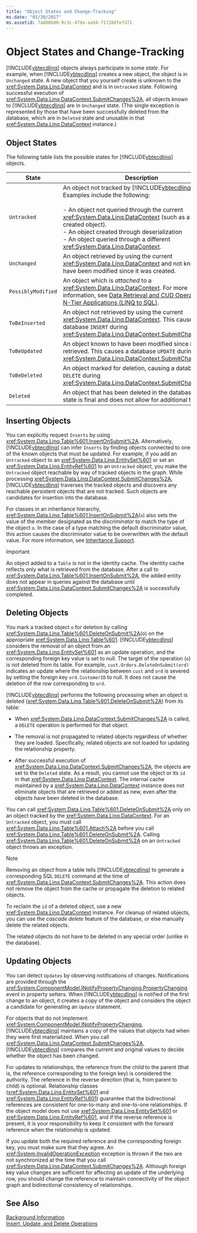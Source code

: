 ```yaml
---
title: "Object States and Change-Tracking"
ms.date: "03/30/2017"
ms.assetid: 7a808b00-9c3c-479a-aa94-717280fefd71
---
```

# Object States and Change-Tracking
[!INCLUDE[vbtecdlinq](../../../../../../includes/vbtecdlinq-md.md)] objects always participate in some *state*. For example, when [!INCLUDE[vbtecdlinq](../../../../../../includes/vbtecdlinq-md.md)] creates a new object, the object is in `Unchanged` state. A new object that you yourself create is unknown to the <xref:System.Data.Linq.DataContext> and is in `Untracked` state. Following successful execution of <xref:System.Data.Linq.DataContext.SubmitChanges%2A>, all objects known to [!INCLUDE[vbtecdlinq](../../../../../../includes/vbtecdlinq-md.md)] are in `Unchanged` state. (The single exception is represented by those that have been successfully deleted from the database, which are in `Deleted` state and unusable in that <xref:System.Data.Linq.DataContext> instance.)  
  
## Object States  
 The following table lists the possible states for [!INCLUDE[vbtecdlinq](../../../../../../includes/vbtecdlinq-md.md)] objects.  
  
|State|Description|  
|-----------|-----------------|  
|`Untracked`|An object not tracked by [!INCLUDE[vbtecdlinq](../../../../../../includes/vbtecdlinq-md.md)]. Examples include the following:<br /><br /> -   An object not queried through the current <xref:System.Data.Linq.DataContext> (such as a newly created object).<br />-   An object created through deserialization<br />-   An object queried through a different <xref:System.Data.Linq.DataContext>.|  
|`Unchanged`|An object retrieved by using the current <xref:System.Data.Linq.DataContext> and not known to have been modified since it was created.|  
|`PossiblyModified`|An object which is *attached* to a <xref:System.Data.Linq.DataContext>. For more information, see [Data Retrieval and CUD Operations in N-Tier Applications (LINQ to SQL)](../../../../../../docs/framework/data/adonet/sql/linq/data-retrieval-and-cud-operations-in-n-tier-applications.md).|  
|`ToBeInserted`|An object not retrieved by using the current <xref:System.Data.Linq.DataContext>. This causes a database `INSERT` during <xref:System.Data.Linq.DataContext.SubmitChanges%2A>.|  
|`ToBeUpdated`|An object known to have been modified since it was retrieved. This causes a database `UPDATE` during <xref:System.Data.Linq.DataContext.SubmitChanges%2A>.|  
|`ToBeDeleted`|An object marked for deletion, causing a database `DELETE` during <xref:System.Data.Linq.DataContext.SubmitChanges%2A>.|  
|`Deleted`|An object that has been deleted in the database. This state is final and does not allow for additional transitions.|  
  
## Inserting Objects  
 You can explicitly request `Inserts` by using <xref:System.Data.Linq.Table%601.InsertOnSubmit%2A>. Alternatively, [!INCLUDE[vbtecdlinq](../../../../../../includes/vbtecdlinq-md.md)] can infer `Inserts` by finding objects connected to one of the known objects that must be updated. For example, if you add an `Untracked` object to an <xref:System.Data.Linq.EntitySet%601> or set an <xref:System.Data.Linq.EntityRef%601> to an `Untracked` object, you make the `Untracked` object reachable by way of tracked objects in the graph. While processing <xref:System.Data.Linq.DataContext.SubmitChanges%2A>, [!INCLUDE[vbtecdlinq](../../../../../../includes/vbtecdlinq-md.md)] traverses the tracked objects and discovers any reachable persistent objects that are not tracked. Such objects are candidates for insertion into the database.  
  
 For classes in an inheritance hierarchy, <xref:System.Data.Linq.Table%601.InsertOnSubmit%2A>(`o`) also sets the value of the member designated as the *discriminator* to match the type of the object `o`. In the case of a type matching the default discriminator value, this action causes the discriminator value to be overwritten with the default value. For more information, see [Inheritance Support](../../../../../../docs/framework/data/adonet/sql/linq/inheritance-support.md).  
  
> [!IMPORTANT]
>  An object added to a `Table` is not in the identity cache. The identity cache reflects only what is retrieved from the database. After a call to <xref:System.Data.Linq.Table%601.InsertOnSubmit%2A>, the added entity does not appear in queries against the database until <xref:System.Data.Linq.DataContext.SubmitChanges%2A> is successfully completed.  
  
## Deleting Objects  
 You mark a tracked object `o` for deletion by calling <xref:System.Data.Linq.Table%601.DeleteOnSubmit%2A>(o) on the appropriate <xref:System.Data.Linq.Table%601>. [!INCLUDE[vbtecdlinq](../../../../../../includes/vbtecdlinq-md.md)] considers the removal of an object from an <xref:System.Data.Linq.EntitySet%601> as an update operation, and the corresponding foreign key value is set to null. The target of the operation (`o`) is not deleted from its table. For example, `cust.Orders.DeleteOnSubmit(ord)` indicates an update where the relationship between `cust` and `ord` is severed by setting the foreign key `ord.CustomerID` to null. It does not cause the deletion of the row corresponding to `ord`.  
  
 [!INCLUDE[vbtecdlinq](../../../../../../includes/vbtecdlinq-md.md)] performs the following processing when an object is deleted (<xref:System.Data.Linq.Table%601.DeleteOnSubmit%2A>) from its table:  
  
-   When <xref:System.Data.Linq.DataContext.SubmitChanges%2A> is called, a `DELETE` operation is performed for that object.  
  
-   The removal is not propagated to related objects regardless of whether they are loaded. Specifically, related objects are not loaded for updating the relationship property.  
  
-   After successful execution of <xref:System.Data.Linq.DataContext.SubmitChanges%2A>, the objects are set to the `Deleted` state. As a result, you cannot use the object or its `id` in that <xref:System.Data.Linq.DataContext>. The internal cache maintained by a <xref:System.Data.Linq.DataContext> instance does not eliminate objects that are retrieved or added as new, even after the objects have been deleted in the database.  
  
 You can call <xref:System.Data.Linq.Table%601.DeleteOnSubmit%2A> only on an object tracked by the <xref:System.Data.Linq.DataContext>. For an `Untracked` object, you must call <xref:System.Data.Linq.Table%601.Attach%2A> before you call <xref:System.Data.Linq.Table%601.DeleteOnSubmit%2A>. Calling <xref:System.Data.Linq.Table%601.DeleteOnSubmit%2A> on an `Untracked` object throws an exception.  
  
> [!NOTE]
>  Removing an object from a table tells [!INCLUDE[vbtecdlinq](../../../../../../includes/vbtecdlinq-md.md)] to generate a corresponding SQL `DELETE` command at the time of <xref:System.Data.Linq.DataContext.SubmitChanges%2A>. This action does not remove the object from the cache or propagate the deletion to related objects.  
>   
>  To reclaim the `id` of a deleted object, use a new <xref:System.Data.Linq.DataContext> instance. For cleanup of related objects, you can use the *cascade delete* feature of the database, or else manually delete the related objects.  
>   
>  The related objects do not have to be deleted in any special order (unlike in the database).  
  
## Updating Objects  
 You can detect `Updates` by observing notifications of changes. Notifications are provided through the <xref:System.ComponentModel.INotifyPropertyChanging.PropertyChanging> event in property setters. When [!INCLUDE[vbtecdlinq](../../../../../../includes/vbtecdlinq-md.md)] is notified of the first change to an object, it creates a copy of the object and considers the object a candidate for generating an `Update` statement.  
  
 For objects that do not implement <xref:System.ComponentModel.INotifyPropertyChanging>, [!INCLUDE[vbtecdlinq](../../../../../../includes/vbtecdlinq-md.md)] maintains a copy of the values that objects had when they were first materialized. When you call <xref:System.Data.Linq.DataContext.SubmitChanges%2A>, [!INCLUDE[vbtecdlinq](../../../../../../includes/vbtecdlinq-md.md)] compares the current and original values to decide whether the object has been changed.  
  
 For updates to relationships, the reference from the child to the parent (that is, the reference corresponding to the foreign key) is considered the authority. The reference in the reverse direction (that is, from parent to child) is optional. Relationship classes (<xref:System.Data.Linq.EntitySet%601> and <xref:System.Data.Linq.EntityRef%601>) guarantee that the bidirectional references are consistent for one-to-many and one-to-one relationships. If the object model does not use <xref:System.Data.Linq.EntitySet%601> or <xref:System.Data.Linq.EntityRef%601>, and if the reverse reference is present, it is your responsibility to keep it consistent with the forward reference when the relationship is updated.  
  
 If you update both the required reference and the corresponding foreign key, you must make sure that they agree. An <xref:System.InvalidOperationException> exception is thrown if the two are not synchronized at the time that you call <xref:System.Data.Linq.DataContext.SubmitChanges%2A>. Although foreign key value changes are sufficient for affecting an update of the underlying row, you should change the reference to maintain connectivity of the object graph and bidirectional consistency of relationships.  
  
## See Also  
 [Background Information](../../../../../../docs/framework/data/adonet/sql/linq/background-information.md)  
 [Insert, Update, and Delete Operations](../../../../../../docs/framework/data/adonet/sql/linq/insert-update-and-delete-operations.md)
